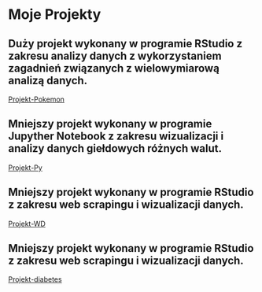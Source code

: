 # Moje Projekty
 
## Duży projekt wykonany w programie RStudio z zakresu analizy danych z wykorzystaniem zagadnień związanych z wielowymiarową analizą danych.
 
[Projekt-Pokemon](https://alflermilosz.github.io/Moje-Projekty/Projekt-Pokemony/Projekt.html)

## Mniejszy projekt wykonany w programie Jupyther Notebook z zakresu wizualizacji i analizy danych giełdowych różnych walut.

[Projekt-Py](https://alflermilosz.github.io/Moje-Projekty/Projekt-Python/Projekt-1.html)

## Mniejszy projekt wykonany w programie RStudio z zakresu web scrapingu i wizualizacji danych.

[Projekt-WD](https://alflermilosz.github.io/Moje-Projekty/Projekt-WD/Projekt2.html)

## Mniejszy projekt wykonany w programie RStudio z zakresu web scrapingu i wizualizacji danych.

[Projekt-diabetes]((https://github.com/Alflermilosz/Moje-Projekty/blob/main/Projekt%20o%20cukrzycy/Projekt_eksploracja_diabets.html))

